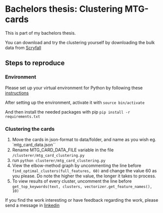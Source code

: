 # Bachelors thesis: Clustering MTG-cards

This is part of my bachelors thesis.

You can download and try the clustering yourself by downloading the bulk data from [Scryfall](https://scryfall.com/docs/api/bulk-data)

## Steps to reproduce

### Environment

Please set up your virtual environment for Python by following these [instructions](https://docs.python.org/3/tutorial/venv.html)

After setting up the environment, activate it with
`source bin/activate`

And then install the needed packages with pip
`pip install -r requirements.txt`

### Clustering the cards

1. Move the cards in json-format to data/folder, and name as you wish eg. `mtg_card_data.json``
2. Rename MTG_CARD_DATA_FILE variable in the file `/clusterer/mtg_card_clustering.py`
3. run `python clusterer/mtg_card_clustering.py`
4. View the elbow-method graph by uncommenting the line before `find_optimal_clusters(full_features, 60)` and change the value 60 as you please. Do note the higher the value, the longer it takes to process.
5. To view results of every cluster, uncomment the line before `get_top_keywords(text, clusters, vectorizer.get_feature_names(), 10)`

If you find the work interesting or have feedback regarding the work, please send a message in [linkedin](https://www.linkedin.com/in/sami-lindqvist/)
